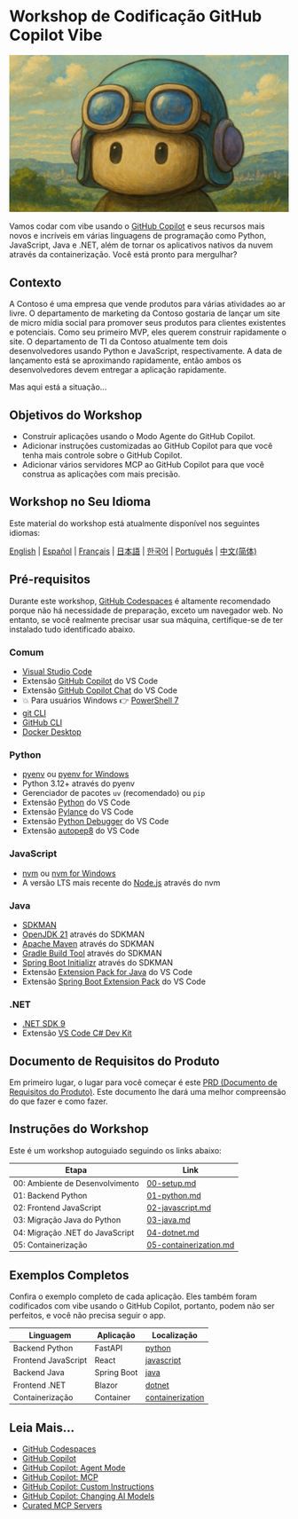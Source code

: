 # Workshop de Codificação GitHub Copilot Vibe

![GitHub Copilot - Ghiblifiled](../../images/ghcp.jpg)

Vamos codar com vibe usando o [GitHub Copilot](https://docs.github.com/copilot/about-github-copilot/what-is-github-copilot) e seus recursos mais novos e incríveis em várias linguagens de programação como Python, JavaScript, Java e .NET, além de tornar os aplicativos nativos da nuvem através da containerização. Você está pronto para mergulhar?

## Contexto

A Contoso é uma empresa que vende produtos para várias atividades ao ar livre. O departamento de marketing da Contoso gostaria de lançar um site de micro mídia social para promover seus produtos para clientes existentes e potenciais. Como seu primeiro MVP, eles querem construir rapidamente o site. O departamento de TI da Contoso atualmente tem dois desenvolvedores usando Python e JavaScript, respectivamente. A data de lançamento está se aproximando rapidamente, então ambos os desenvolvedores devem entregar a aplicação rapidamente.

Mas aqui está a situação...

## Objetivos do Workshop

- Construir aplicações usando o Modo Agente do GitHub Copilot.
- Adicionar instruções customizadas ao GitHub Copilot para que você tenha mais controle sobre o GitHub Copilot.
- Adicionar vários servidores MCP ao GitHub Copilot para que você construa as aplicações com mais precisão.

## Workshop no Seu Idioma

Este material do workshop está atualmente disponível nos seguintes idiomas:

[English](../../README.md) | [Español](../es-es/) | [Français](../fr-fr/) | [日本語](../ja-jp/) | [한국어](../ko-kr/) | [Português](./README.md) | [中文(简体)](../zh-cn/)

## Pré-requisitos

Durante este workshop, [GitHub Codespaces](https://docs.github.com/en/codespaces/about-codespaces/what-are-codespaces) é altamente recomendado porque não há necessidade de preparação, exceto um navegador web. No entanto, se você realmente precisar usar sua máquina, certifique-se de ter instalado tudo identificado abaixo.

### Comum

- [Visual Studio Code](https://code.visualstudio.com/)
- Extensão [GitHub Copilot](https://marketplace.visualstudio.com/items?itemName=GitHub.copilot) do VS Code
- Extensão [GitHub Copilot Chat](https://marketplace.visualstudio.com/items?itemName=GitHub.copilot-chat) do VS Code
- 💥 Para usuários Windows 👉 [PowerShell 7](https://learn.microsoft.com/powershell/scripting/install/installing-powershell)
- [git CLI](https://git-scm.com/downloads)
- [GitHub CLI](https://cli.github.com/)
- [Docker Desktop](https://docs.docker.com/get-started/introduction/get-docker-desktop/)

### Python

- [pyenv](https://github.com/pyenv/pyenv) ou [pyenv for Windows](https://github.com/pyenv-win/pyenv-win)
- Python 3.12+ através do pyenv
- Gerenciador de pacotes `uv` (recomendado) ou `pip`
- Extensão [Python](https://marketplace.visualstudio.com/items/?itemName=ms-python.python) do VS Code
- Extensão [Pylance](https://marketplace.visualstudio.com/items/?itemName=ms-python.vscode-pylance) do VS Code
- Extensão [Python Debugger](https://marketplace.visualstudio.com/items/?itemName=ms-python.debugpy) do VS Code
- Extensão [autopep8](https://marketplace.visualstudio.com/items/?itemName=ms-python.autopep8) do VS Code

### JavaScript

- [nvm](https://github.com/nvm-sh/nvm) ou [nvm for Windows](https://github.com/coreybutler/nvm-windows)
- A versão LTS mais recente do [Node.js](https://nodejs.org/) através do nvm

### Java

- [SDKMAN](https://sdkman.io/)
- [OpenJDK 21](https://learn.microsoft.com/java/openjdk/download) através do SDKMAN
- [Apache Maven](https://maven.apache.org/download.cgi) através do SDKMAN
- [Gradle Build Tool](https://docs.gradle.org/current/userguide/installation.html) através do SDKMAN
- [Spring Boot Initializr](https://docs.spring.io/spring-boot/cli/installation.html) através do SDKMAN
- Extensão [Extension Pack for Java](https://marketplace.visualstudio.com/items/?itemName=vscjava.vscode-java-pack) do VS Code
- Extensão [Spring Boot Extension Pack](https://marketplace.visualstudio.com/items/?itemName=vmware.vscode-boot-dev-pack) do VS Code

### .NET

- [.NET SDK 9](https://dotnet.microsoft.com/download/dotnet/9.0)
- Extensão [VS Code C# Dev Kit](https://marketplace.visualstudio.com/items/?itemName=ms-dotnettools.csdevkit)

## Documento de Requisitos do Produto

Em primeiro lugar, o lugar para você começar é este [PRD (Documento de Requisitos do Produto)](./product-requirements.md). Este documento lhe dará uma melhor compreensão do que fazer e como fazer.

## Instruções do Workshop

Este é um workshop autoguiado seguindo os links abaixo:

| Etapa                                    | Link                                                    |
|------------------------------------------|---------------------------------------------------------|
| 00: Ambiente de Desenvolvimento         | [00-setup.md](./docs/00-setup.md)                       |
| 01: Backend Python                      | [01-python.md](./docs/01-python.md)                     |
| 02: Frontend JavaScript                 | [02-javascript.md](./docs/02-javascript.md)             |
| 03: Migração Java do Python             | [03-java.md](./docs/03-java.md)                         |
| 04: Migração .NET do JavaScript         | [04-dotnet.md](./docs/04-dotnet.md)                     |
| 05: Containerização                     | [05-containerization.md](./docs/05-containerization.md) |

## Exemplos Completos

Confira o exemplo completo de cada aplicação. Eles também foram codificados com vibe usando o GitHub Copilot, portanto, podem não ser perfeitos, e você não precisa seguir o app.

| Linguagem           | Aplicação   | Localização                          |
|---------------------|-------------|--------------------------------------|
| Backend Python      | FastAPI     | [python](./complete/python/)         |
| Frontend JavaScript | React       | [javascript](./complete/javascript/) |
| Backend Java        | Spring Boot | [java](./complete/java/)             |
| Frontend .NET       | Blazor      | [dotnet](./complete/dotnet/)         |
| Containerização     | Container   | [containerization](./complete/)      |

## Leia Mais...

- [GitHub Codespaces](https://docs.github.com/en/codespaces/about-codespaces/what-are-codespaces)
- [GitHub Copilot](https://docs.github.com/en/copilot/about-github-copilot/what-is-github-copilot)
- [GitHub Copilot: Agent Mode](https://code.visualstudio.com/blogs/2025/04/07/agentMode)
- [GitHub Copilot: MCP](https://code.visualstudio.com/blogs/2025/05/12/agent-mode-meets-mcp)
- [GitHub Copilot: Custom Instructions](https://code.visualstudio.com/docs/copilot/copilot-customization)
- [GitHub Copilot: Changing AI Models](https://docs.github.com/en/copilot/using-github-copilot/ai-models/changing-the-ai-model-for-copilot-chat?tool=vscode)
- [Curated MCP Servers](https://github.com/modelcontextprotocol/servers)